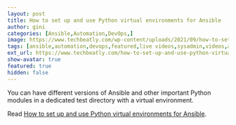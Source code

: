 ```yaml
---
layout: post
title: How to set up and use Python virtual environments for Ansible
author: gini
categories: [Ansible,Automation,DevOps,]
image: https://www.techbeatly.com/wp-content/uploads/2021/09/how-to-set-up-and-use-python-virtual-environments-for-ansible-2-1024x683.png
tags: [ansible,automation,devops,featured,live videos,sysadmin,videos,ansible command,ansible doc,ansible playbook,ansible python venv,ansible python virtualenv,ansible training,python virtual environment for ansible,python virtualenv for ansible,test ansible in python venv,]
ext_url: https://www.techbeatly.com/how-to-set-up-and-use-python-virtual-environments-for-ansible/
show-avatar: true
featured: true
hidden: false
---
```


You can have different versions of Ansible and other important Python modules in a dedicated test directory with a virtual environment.

Read [How to set up and use Python virtual environments for Ansible](https://www.techbeatly.com/how-to-set-up-and-use-python-virtual-environments-for-ansible/).